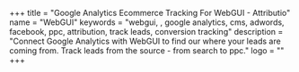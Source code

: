 +++
title = "Google Analytics Ecommerce Tracking For WebGUI - Attributio"
name = "WebGUI"
keywords = "webgui, , google analytics, cms, adwords, facebook, ppc, attribution, track leads, conversion tracking"
description = "Connect Google Analytics with WebGUI to find our where your leads are coming from. Track leads from the source - from search to ppc."
logo = ""
+++
